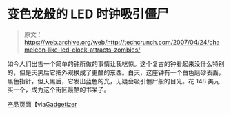 # 变色龙般的 LED 时钟吸引僵尸

> 原文：<https://web.archive.org/web/http://techcrunch.com/2007/04/24/chameleon-like-led-clock-attracts-zombies/>

如今人们出售一个简单的钟所做的事情让我吃惊。这个复古的钟看起来没什么特别的，但是天黑后它把外观换成了更酷的东西。白天，这座钟有一个白色磨砂表面，黑色指针，但天黑后，它发出蓝色的光，无疑会吸引僵尸般的目光。花 148 美元买一个，成为这个街区最酷的书呆子。

[产品页面](https://web.archive.org/web/20150912150135/http://www.chiasso.com/store/item.aspx?DepartmentId=54&ItemId=52747)【via[Gadgetizer](https://web.archive.org/web/20150912150135/http://www.gadgetizer.com/2007/04/24/glow-blue-led-clock/)